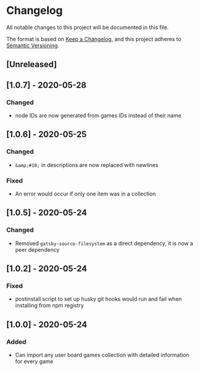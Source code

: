 # Changelog

All notable changes to this project will be documented in this file.

The format is based on [Keep a Changelog](https://keepachangelog.com/en/1.0.0/),
and this project adheres to [Semantic Versioning](https://semver.org/spec/v2.0.0.html).

## [Unreleased]

## [1.0.7] - 2020-05-28

### Changed

- node IDs are now generated from games IDs instead of their name

## [1.0.6] - 2020-05-25

### Changed

- `&amp;#10;` in descriptions are now replaced with newlines

### Fixed

- An error would occur if only one item was in a collection

## [1.0.5] - 2020-05-24

### Changed

- Removed `gatsby-source-filesystem` as a direct dependency, it is now a peer dependency

## [1.0.2] - 2020-05-24

### Fixed

- postinstall script to set up husky git hooks would run and fail when installing from npm registry

## [1.0.0] - 2020-05-24

### Added

- Can import any user board games collection with detailed information for every game
